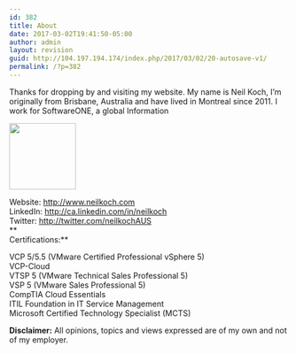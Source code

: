 ```yaml
---
id: 382
title: About
date: 2017-03-02T19:41:50-05:00
author: admin
layout: revision
guid: http://104.197.194.174/index.php/2017/03/02/20-autosave-v1/
permalink: /?p=382
---
```

Thanks for dropping by and visiting my website. My name is Neil Koch, I&#8217;m originally from Brisbane, Australia and have lived in Montreal since 2011. I work for SoftwareONE, a global Information

<img loading="lazy" class="alignnone wp-image-64 " src="http://104.197.194.174/wp-content/uploads/2013/02/3ae3e6b-300x300.jpg" width="120" height="120" srcset="http://www.neilkoch.com/wp-content/uploads/2013/02/3ae3e6b-300x300.jpg 300w, http://www.neilkoch.com/wp-content/uploads/2013/02/3ae3e6b-150x150.jpg 150w, http://www.neilkoch.com/wp-content/uploads/2013/02/3ae3e6b-100x100.jpg 100w, http://www.neilkoch.com/wp-content/uploads/2013/02/3ae3e6b.jpg 337w" sizes="(max-width: 120px) 100vw, 120px" /> 

Website: <a href="http://www.neilkoch.com" target="_blank">http://www.neilkoch.com</a>  
LinkedIn: <a href="http://ca.linkedin.com/in/neilkoch" target="_blank">http://ca.linkedin.com/in/neilkoch</a>  
Twitter: <a href="http://twitter.com/neilkochAUS" target="_blank">http://twitter.com/neilkochAUS</a>  
**  
Certifications:**

VCP 5/5.5 (VMware Certified Professional vSphere 5)  
VCP-Cloud  
VTSP 5 (VMware Technical Sales Professional 5)  
VSP 5 (VMware Sales Professional 5)  
CompTIA Cloud Essentials  
ITIL Foundation in IT Service Management  
Microsoft Certified Technology Specialist (MCTS)

**Disclaimer:** All opinions, topics and views expressed are of my own and not of my employer.